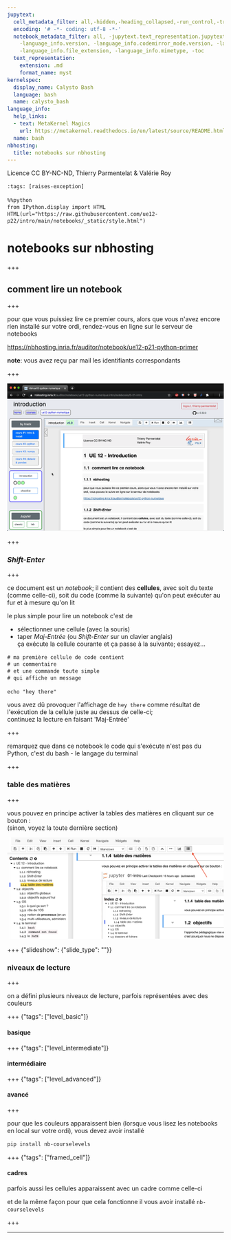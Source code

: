 ```yaml
---
jupytext:
  cell_metadata_filter: all,-hidden,-heading_collapsed,-run_control,-trusted
  encoding: '# -*- coding: utf-8 -*-'
  notebook_metadata_filter: all, -jupytext.text_representation.jupytext_version, -jupytext.text_representation.format_version,
    -language_info.version, -language_info.codemirror_mode.version, -language_info.codemirror_mode,
    -language_info.file_extension, -language_info.mimetype, -toc
  text_representation:
    extension: .md
    format_name: myst
kernelspec:
  display_name: Calysto Bash
  language: bash
  name: calysto_bash
language_info:
  help_links:
  - text: MetaKernel Magics
    url: https://metakernel.readthedocs.io/en/latest/source/README.html
  name: bash
nbhosting:
  title: notebooks sur nbhosting
---
```


Licence CC BY-NC-ND, Thierry Parmentelat & Valérie Roy

```{code-cell}
:tags: [raises-exception]

%%python
from IPython.display import HTML
HTML(url="https://raw.githubusercontent.com/ue12-p22/intro/main/notebooks/_static/style.html")
```

# notebooks sur nbhosting

+++

## comment lire un notebook

+++

pour que vous puissiez lire ce premier cours, alors que vous n'avez encore rien installé sur votre ordi, rendez-vous en ligne sur le serveur de notebooks

<https://nbhosting.inria.fr/auditor/notebook/ue12-p21-python-primer>

**note**: vous avez reçu par mail les identifiants correspondants

+++

![](media/nbhosting-shrink.gif)

+++

### *Shift-Enter*

+++

ce document est un *notebook*; il contient des **cellules**, avec soit du texte (comme
celle-ci), soit du code (comme la suivante) qu'on peut exécuter au fur et à mesure qu'on
lit

le plus simple pour lire un notebook c'est de

* sélectionner une cellule (avec la souris)
* taper *Maj-Entrée* (ou *Shift-Enter* sur un clavier anglais)  
  ça exécute la cellule courante et ça passe à la suivante; essayez...

```{code-cell}
# ma première cellule de code contient
# un commentaire
# et une commande toute simple
# qui affiche un message

echo "hey there"
```

vous avez dû provoquer l'affichage de `hey there` comme résultat de l'exécution de la cellule juste au dessus de celle-ci;  
continuez la lecture en faisant 'Maj-Entrée'

+++

remarquez que dans ce notebook le code qui s'exécute n'est pas du Python, c'est du bash - le langage du terminal

+++

### table des matières

+++

vous pouvez en principe activer la tables des matières en cliquant sur ce bouton :  
(sinon, voyez la toute dernière section)

![](media/fig-jupyter-toc2.png)

+++ {"slideshow": {"slide_type": ""}}

### niveaux de lecture

+++

on a défini plusieurs niveaux de lecture, parfois représentées avec des couleurs

+++ {"tags": ["level_basic"]}

#### basique

+++ {"tags": ["level_intermediate"]}

#### intermédiaire

+++ {"tags": ["level_advanced"]}

#### avancé

+++

pour que les couleurs apparaissent bien (lorsque vous lisez les notebooks en local sur votre ordi), vous devez avoir installé 

```bash
pip install nb-courselevels
```

+++ {"tags": ["framed_cell"]}

#### cadres

parfois aussi les cellules apparaissent avec un cadre comme celle-ci

et de la même façon pour que cela fonctionne il vous avoir installé `nb-courselevels`

+++

***
